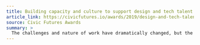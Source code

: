 ```yaml
---
title: Building capacity and culture to support design and tech talent
article_link: https://civicfutures.io/awards/2019/design-and-tech-talent
source: Civic Futures Awards
summary: >
  The challenges and nature of work have dramatically changed, but the methods of forming and managing teams in government are strikingly similar to the way they worked 20 years ago.
---
```

